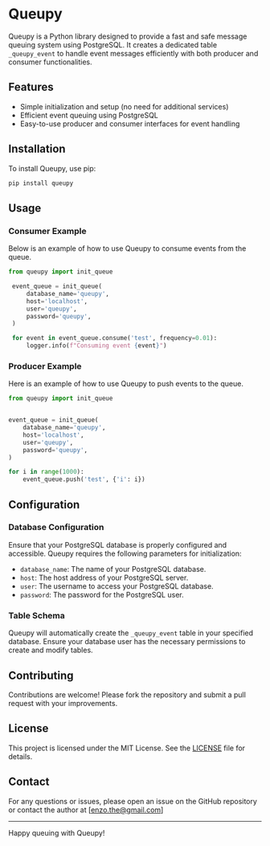 # Queupy

Queupy is a Python library designed to provide a fast and safe message queuing system using PostgreSQL. It creates a dedicated table `_queupy_event` to handle event messages efficiently with both producer and consumer functionalities.

## Features

- Simple initialization and setup (no need for additional services)
- Efficient event queuing using PostgreSQL
- Easy-to-use producer and consumer interfaces for event handling

## Installation

To install Queupy, use pip:

```bash
pip install queupy
```

## Usage

### Consumer Example

Below is an example of how to use Queupy to consume events from the queue.

```python
from queupy import init_queue

 event_queue = init_queue(
     database_name='queupy',
     host='localhost',
     user='queupy',
     password='queupy',
 )

 for event in event_queue.consume('test', frequency=0.01):
     logger.info(f"Consuming event {event}")

```

### Producer Example

Here is an example of how to use Queupy to push events to the queue.

```python
from queupy import init_queue


event_queue = init_queue(
    database_name='queupy',
    host='localhost',
    user='queupy',
    password='queupy',
)

for i in range(1000):
    event_queue.push('test', {'i': i})

```

## Configuration

### Database Configuration

Ensure that your PostgreSQL database is properly configured and accessible. Queupy requires the following parameters for initialization:

- `database_name`: The name of your PostgreSQL database.
- `host`: The host address of your PostgreSQL server.
- `user`: The username to access your PostgreSQL database.
- `password`: The password for the PostgreSQL user.

### Table Schema

Queupy will automatically create the `_queupy_event` table in your specified database. Ensure your database user has the necessary permissions to create and modify tables.

## Contributing

Contributions are welcome! Please fork the repository and submit a pull request with your improvements.

## License

This project is licensed under the MIT License. See the [LICENSE](LICENSE) file for details.

## Contact

For any questions or issues, please open an issue on the GitHub repository or contact the author at [enzo.the@gmail.com]

---

Happy queuing with Queupy!
